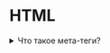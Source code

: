# HTML

<details>
    <summary>Что такое мета-теги?</summary>
     
    Мета-теги - это специфльный элемент на странице находящийся в теге <head>, 
    через который браузер и поисковые машины считывают информацию о сайте.
    Их основная задача заключается в том, 
    чтобы кратко описывать содержимое страниц поисковым системам. 
* \<meta> - элемент для описания метаданных.

</details>